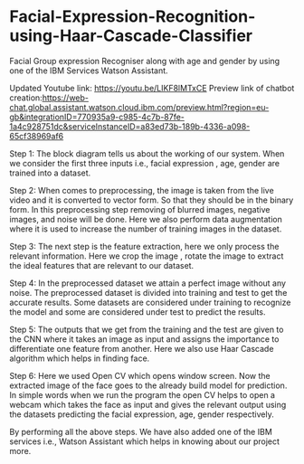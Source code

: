 # Facial-Expression-Recognition-using-Haar-Cascade-Classifier
Facial Group expression Recogniser along with age and gender by using one of the IBM Services Watson Assistant.

Updated Youtube link: https://youtu.be/LIKF8lMTxCE
Preview link of chatbot creation:https://web-chat.global.assistant.watson.cloud.ibm.com/preview.html?region=eu-gb&integrationID=770935a9-c985-4c7b-87fe-1a4c928751dc&serviceInstanceID=a83ed73b-189b-4336-a098-65cf38969af6

Step 1: The block diagram tells us about the working of our system. When we consider 
the first three inputs i.e., facial expression , age, gender are trained into a dataset. 

Step 2: When comes to preprocessing, the image is taken from the live video and it is 
converted to vector form. So that they should be in the binary form. In this preprocessing 
step removing of blurred images, negative images, and noise will be done.
Here we also perform data augmentation where it is used to increase the number of 
training images in the dataset.

Step 3: The next step is the feature extraction, here we only process the relevant 
information. Here we crop the image , rotate the image to extract the ideal features that 
are relevant to our dataset. 

Step 4: In the preprocessed dataset we attain a perfect image without any noise. The 
preprocessed dataset is divided into training and test to get the accurate results. 
Some datasets are considered under training to recognize the model and some are 
considered under test to predict the results.

Step 5: The outputs that we get from the training and the test are given to the CNN where 
it takes an image as input and assigns the importance to differentiate one feature from 
another. 
Here we also use Haar Cascade algorithm which helps in finding face.

Step 6: Here we used Open CV which opens window screen. Now the extracted image of 
the face goes to the already build model for prediction. 
In simple words when we run the program the open CV helps to open a webcam which 
takes the face as input and gives the relevant output using the datasets predicting the 
facial expression, age, gender respectively.

By performing all the above steps. We have also added one of the IBM services i.e., Watson Assistant which helps in knowing about our project more.
